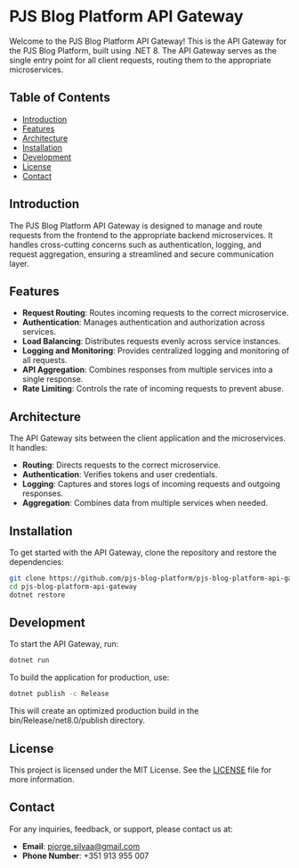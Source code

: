 # PJS Blog Platform API Gateway

Welcome to the PJS Blog Platform API Gateway! This is the API Gateway for the PJS Blog Platform, built using .NET 8. The API Gateway serves as the single entry point for all client requests, routing them to the appropriate microservices.

## Table of Contents

- [Introduction](#introduction)
- [Features](#features)
- [Architecture](#architecture)
- [Installation](#installation)
- [Development](#development)
- [License](#license)
- [Contact](#contact)

## Introduction

The PJS Blog Platform API Gateway is designed to manage and route requests from the frontend to the appropriate backend microservices. It handles cross-cutting concerns such as authentication, logging, and request aggregation, ensuring a streamlined and secure communication layer.

## Features

- **Request Routing**: Routes incoming requests to the correct microservice.
- **Authentication**: Manages authentication and authorization across services.
- **Load Balancing**: Distributes requests evenly across service instances.
- **Logging and Monitoring**: Provides centralized logging and monitoring of all requests.
- **API Aggregation**: Combines responses from multiple services into a single response.
- **Rate Limiting**: Controls the rate of incoming requests to prevent abuse.

## Architecture

The API Gateway sits between the client application and the microservices. It handles:

- **Routing**: Directs requests to the correct microservice.
- **Authentication**: Verifies tokens and user credentials.
- **Logging**: Captures and stores logs of incoming requests and outgoing responses.
- **Aggregation**: Combines data from multiple services when needed.

## Installation

To get started with the API Gateway, clone the repository and restore the dependencies:

```bash
git clone https://github.com/pjs-blog-platform/pjs-blog-platform-api-gateway.git
cd pjs-blog-platform-api-gateway
dotnet restore
```

## Development
To start the API Gateway, run:
```bash
dotnet run
```

To build the application for production, use:
```bash
dotnet publish -c Release
```

This will create an optimized production build in the bin/Release/net8.0/publish directory.

## License

This project is licensed under the MIT License. See the [LICENSE](LICENSE) file for more information.

## Contact

For any inquiries, feedback, or support, please contact us at:

- **Email**: pjorge.silvaa@gmail.com
- **Phone Number**: +351 913 955 007
